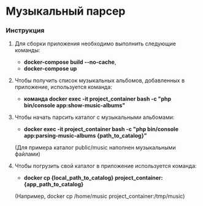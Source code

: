 # Музыкальный парсер

### Инструкция 
1) Для сборки приложения необходимо выполнить следующие команды:
   * **docker-compose build --no-cache**,
   * **docker-compose up**

2) Чтобы получить список музыкальных альбомов, добавленных в приложение, используется команда: 
   * **команда docker exec -it project_container bash -c "php bin/console app:show-music-albums"**
   
3) Чтобы начать парсить каталог с музыкальными альбомами:
   * **docker exec -it project_container bash -c "php bin/console app:parsing-music-albums {path_to_catalog}"** 
   
   (Для примера каталог public/music наполнен музыкальными файлами)
   
4) Чтобы погрузить свой каталог в приложение используется команда:
   * **docker cp {local_path_to_catalog} project_container:{app_path_to_catalog}** 
   
   (Например, docker cp /home/music project_container:/tmp/music)
